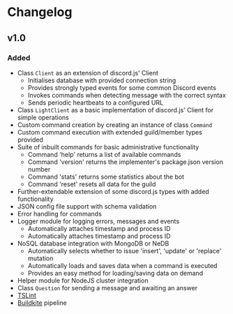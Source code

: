 # Changelog
## v1.0
### Added
- Class `Client` as an extension of discord.js' Client
    - Initialises database with provided connection string
    - Provides strongly typed events for some common Discord events
    - Invokes commands when detecting message with the correct syntax
    - Sends periodic heartbeats to a configured URL
- Class `LightClient` as a basic implementation of discord.js' Client for simple operations
- Custom command creation by creating an instance of class `Command`
- Custom command execution with extended guild/member types provided
- Suite of inbuilt commands for basic administrative functionality
    - Command 'help' returns a list of available commands
    - Command 'version' returns the implementer's package.json version number
    - Command 'stats' returns some statistics about the bot
    - Command 'reset' resets all data for the guild
- Further-extendable extension of some discord.js types with added functionality
- JSON config file support with schema validation
- Error handling for commands
- Logger module for logging errors, messages and events
    - Automatically attaches timestamp and process ID
    - Automatically attaches timestamp and process ID
- NoSQL database integration with MongoDB or NeDB
    - Automatically selects whether to issue 'insert', 'update' or 'replace' mutation
    - Automatically loads and saves data when a command is executed
    - Provides an easy method for loading/saving data on demand
- Helper module for NodeJS cluster integration
- Class `Question` for sending a message and awaiting an answer
- [TSLint](https://palantir.github.io/tslint/)
- [Buildkite](https://buildkite.com/) pipeline